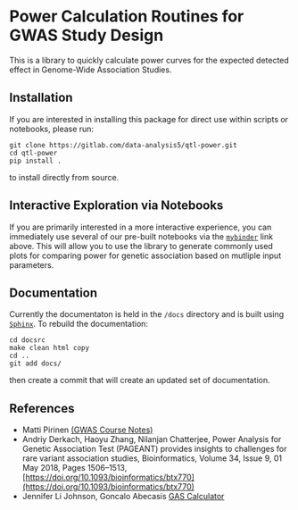 # Power Calculation Routines for GWAS Study Design

This is a library to quickly calculate power curves for the expected detected effect in Genome-Wide Association Studies. 

## Installation

If you are interested in installing this package for direct use within scripts or notebooks, please run:

```
git clone https://gitlab.com/data-analysis5/qtl-power.git
cd qtl-power
pip install .
```

to install directly from source.

## Interactive Exploration via Notebooks

If you are primarily interested in a more interactive experience, you can immediately use several of our pre-built notebooks via the [`mybinder`](https://mybinder.org/v2/gl/data-analysis5%2Fqtl-power/default?labpath=notebooks%2F) link above. This will allow you to use the library to generate commonly used plots for comparing power for genetic association based on mutliple input parameters.


## Documentation

Currently the documentaton is held in the `/docs` directory and is built using [`Sphinx`](https://www.sphinx-doc.org/en/master/). To rebuild the documentation:

```
cd docsrc
make clean html copy
cd ..
git add docs/
```

then create a commit that will create an updated set of documentation.

## References

* Matti Pirinen [(GWAS Course Notes)](https://www.mv.helsinki.fi/home/mjxpirin/GWAS_course/material/GWAS3.html)
* Andriy Derkach, Haoyu Zhang, Nilanjan Chatterjee, Power Analysis for Genetic Association Test (PAGEANT) provides insights to challenges for rare variant association studies, Bioinformatics, Volume 34, Issue 9, 01 May 2018, Pages 1506–1513, [https://doi.org/10.1093/bioinformatics/btx770](https://doi.org/10.1093/bioinformatics/btx770)
* Jennifer Li Johnson, Goncalo Abecasis [GAS Calculator](https://github.com/jenlij/GAS-power-calculator/blob/master/equations_gas_power_calc.pdf)
